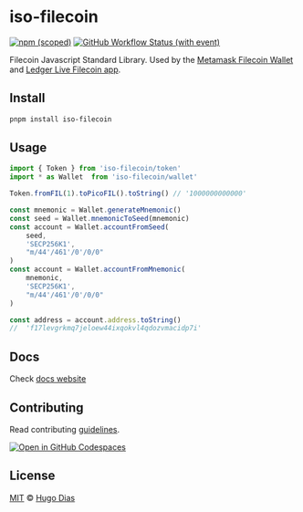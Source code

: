 # iso-filecoin

[![npm (scoped)](https://img.shields.io/npm/v/iso-filecoin.svg)](https://www.npmjs.com/package/iso-filecoin)
[![GitHub Workflow Status (with event)](https://img.shields.io/github/actions/workflow/status/fission-codes/filecoin/iso-filecoin.yml)](https://github.com/fission-codes/filecoin/actions/workflows/iso-filecoin.yml)

Filecoin Javascript Standard Library. Used by the [Metamask Filecoin Wallet](https://github.com/filecoin-project/filsnap) and [Ledger Live Filecoin app](https://www.ledger.com/coin/wallet/filecoin).

## Install

```bash
pnpm install iso-filecoin
```

## Usage

```js
import { Token } from 'iso-filecoin/token'
import * as Wallet  from 'iso-filecoin/wallet'

Token.fromFIL(1).toPicoFIL().toString() // '1000000000000'

const mnemonic = Wallet.generateMnemonic()
const seed = Wallet.mnemonicToSeed(mnemonic)
const account = Wallet.accountFromSeed(
    seed,
    'SECP256K1',
    "m/44'/461'/0'/0/0"
)
const account = Wallet.accountFromMnemonic(
    mnemonic,
    'SECP256K1',
    "m/44'/461'/0'/0/0"
)

const address = account.address.toString() 
//  'f17levgrkmq7jeloew44ixqokvl4qdozvmacidp7i'
```

## Docs

Check [docs website](https://filecoin.hugomrdias.dev)

## Contributing

Read contributing [guidelines](../../.github/CONTRIBUTING.md).

[![Open in GitHub Codespaces](https://github.com/codespaces/badge.svg)](https://codespaces.new/hugomrdias/filecoin)

## License

[MIT](../../license) © [Hugo Dias](http://hugodias.me)
